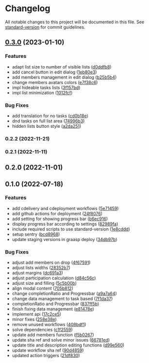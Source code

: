 # Changelog

All notable changes to this project will be documented in this file. See [standard-version](https://github.com/conventional-changelog/standard-version) for commit guidelines.

## [0.3.0](https://github.com/graasp/graasp-app-task-management/compare/v0.2.2...v0.3.0) (2023-01-10)


### Features

* adapt list size to number of visible lists ([d0ddfb8](https://github.com/graasp/graasp-app-task-management/commit/d0ddfb8f2561d5335259baf2e3b17b54f229baad))
* add cancel button in edit dialog ([1eb80e3](https://github.com/graasp/graasp-app-task-management/commit/1eb80e3635c2b51eb6dbe6933b4b3daf0f29e799))
* add members management in edit dialog ([b25b5b4](https://github.com/graasp/graasp-app-task-management/commit/b25b5b4bc457b4fe75425a1869071ba994f87d84))
* change members avatars colors ([e7f38c6](https://github.com/graasp/graasp-app-task-management/commit/e7f38c65a521b18816c0ba86e28749f0cc35c241))
* impl hideable tasks lists ([3f157bd](https://github.com/graasp/graasp-app-task-management/commit/3f157bd6a12d9e73f9de43afd3078794f1bae92e))
* impl list minimization ([1012fcf](https://github.com/graasp/graasp-app-task-management/commit/1012fcf0799b4d004f7a09a5e3014d7c2d8d41cc))


### Bug Fixes

* add translation for no tasks ([cd0b18e](https://github.com/graasp/graasp-app-task-management/commit/cd0b18e4ee469c21044ffc56c38a8ba1954bb20c))
* dnd tasks on full list area ([74996b3](https://github.com/graasp/graasp-app-task-management/commit/74996b3bdf19d6b741fd53c9144d7f533759f182))
* hidden lists button style ([a2da251](https://github.com/graasp/graasp-app-task-management/commit/a2da251a0d95f687021e0f234a3127e77f4c0129))

### 0.2.2 (2022-11-21)

### 0.2.1 (2022-11-11)

## 0.2.0 (2022-11-01)

## 0.1.0 (2022-07-18)


### Features

* add cdelivery and cdeployment workflows ([5e71459](https://github.com/graasp/graasp-app-task-management/commit/5e714590d5e62cdeba17221e507daa91fbef676f))
* add github actions for deployment ([24f8076](https://github.com/graasp/graasp-app-task-management/commit/24f807686a3bea292e870f10ad6407b0147d4bb0))
* add setting for showing progress bar ([b6ec916](https://github.com/graasp/graasp-app-task-management/commit/b6ec9164721b52368e05957a120fff44a938e0e4))
* display progress bar according to settings ([82989fa](https://github.com/graasp/graasp-app-task-management/commit/82989fa2e8de4888177b2be62dbd7f73bf041139))
* include required scripts to use standard-version ([1e8cddd](https://github.com/graasp/graasp-app-task-management/commit/1e8cddd578db1af4ec4ca4efc61c08f1bdc3ed57))
* setup sentry ([bcd8968](https://github.com/graasp/graasp-app-task-management/commit/bcd896829a8932829d14c87e656e8bbbd9d8ea50))
* update staging versions in graasp deploy ([34db97b](https://github.com/graasp/graasp-app-task-management/commit/34db97be0743d5e65d41ed0d14e259b3173d0161))


### Bug Fixes

* adjust add members on drop ([4f67591](https://github.com/graasp/graasp-app-task-management/commit/4f675917e8e1166b8f02d91d728a06e3cfe62273))
* adjust lists widths ([28352b7](https://github.com/graasp/graasp-app-task-management/commit/28352b7216b0befbed4e20b318b32ec97ff3cc6c))
* adjust margins ([dc691a3](https://github.com/graasp/graasp-app-task-management/commit/dc691a3c1b5721920a8825a19602039bbf3e829b))
* adjust participation calculation ([d84c56c](https://github.com/graasp/graasp-app-task-management/commit/d84c56c6593ffb0b6cdf11c064b0698480ffdd62))
* adjust size and filling ([5c5b00b](https://github.com/graasp/graasp-app-task-management/commit/5c5b00be75508642785d326ebf8c732f0d0617ed))
* align modal content ([705b812](https://github.com/graasp/graasp-app-task-management/commit/705b8124a5d7a15d5e610fbf629db123b20bb7fd))
* change completionRatio and Progressbar ([a9a7a64](https://github.com/graasp/graasp-app-task-management/commit/a9a7a647ac180a1ad1fd900ee752ab9b3c97892e))
* change data management to task based ([7f1da37](https://github.com/graasp/graasp-app-task-management/commit/7f1da37ed310e5e50ffe71a6a373cf94a55573d0))
* completionRatio and Progressbar ([837ff5b](https://github.com/graasp/graasp-app-task-management/commit/837ff5b910fd544784d05b32f6e52e3444f555d9))
* finish fixing data management ([e81478e](https://github.com/graasp/graasp-app-task-management/commit/e81478e307523501086e59688ce783567d3a6c42))
* implement api ([17c2ce5](https://github.com/graasp/graasp-app-task-management/commit/17c2ce5ce8da89dcba1d85190159b65da99f91e4))
* minor fixes ([258e38e](https://github.com/graasp/graasp-app-task-management/commit/258e38e8ec4ae1b4121e1479091123071908515f))
* remove unused workflows ([408bdf1](https://github.com/graasp/graasp-app-task-management/commit/408bdf10c7ec2ba1628c3ef8cc186228c49939b9))
* solve dependencies ([c1f2559](https://github.com/graasp/graasp-app-task-management/commit/c1f2559a947825cd89a0cd1ce00fd5496547042b))
* update add members function ([f5b0267](https://github.com/graasp/graasp-app-task-management/commit/f5b0267b8d9612fa6c303be6f00aba5883254fc3))
* update sha ref and solve minor issues ([66781ed](https://github.com/graasp/graasp-app-task-management/commit/66781eda8b4a33342a87ca547a0a76fdedcb8b37))
* update title and description editing functions ([d99e560](https://github.com/graasp/graasp-app-task-management/commit/d99e56083bb7e5ca9c1886779c573aefa1ec68ea))
* update workflow sha ref ([90d4859](https://github.com/graasp/graasp-app-task-management/commit/90d48599d14b9e734430ca08440292d017da1678))
* updated action triggers ([21df830](https://github.com/graasp/graasp-app-task-management/commit/21df830ff0c3ae05eba56938517640243b9a5a74))
